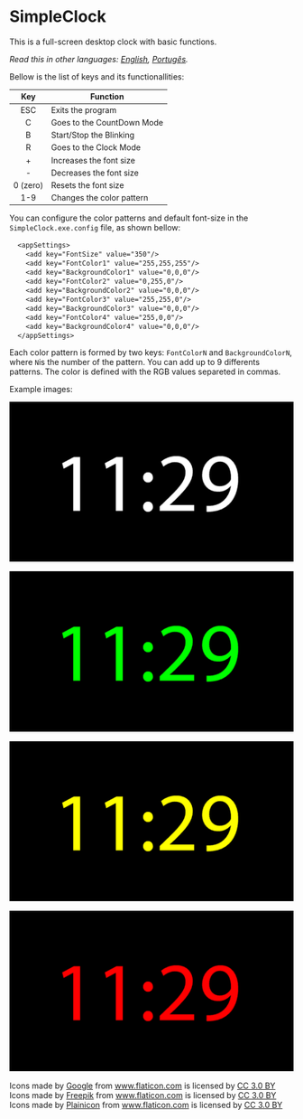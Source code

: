 # SimpleClock
This is a full-screen desktop clock with basic functions.

*Read this in other languages: [English](README.md), [Portugês](README.pt.md).*

Bellow is the list of keys and its functionallities:


|Key|Function|
|:---:|---|
|ESC |Exits the program|
|C |Goes to the CountDown Mode|
|B |Start/Stop the Blinking|
|R |Goes to the Clock Mode|
|+ |Increases the font size|
|- |Decreases the font size|
|0 (zero)|Resets the font size|
|1-9|Changes the color pattern|


You can configure the color patterns and default font-size in the `SimpleClock.exe.config` file, as shown bellow:

```
  <appSettings>
    <add key="FontSize" value="350"/>
    <add key="FontColor1" value="255,255,255"/>
    <add key="BackgroundColor1" value="0,0,0"/>
    <add key="FontColor2" value="0,255,0"/>
    <add key="BackgroundColor2" value="0,0,0"/>
    <add key="FontColor3" value="255,255,0"/> 
    <add key="BackgroundColor3" value="0,0,0"/>
    <add key="FontColor4" value="255,0,0"/>
    <add key="BackgroundColor4" value="0,0,0"/>
  </appSettings>
```

Each color pattern is formed by two keys: `FontColorN` and `BackgroundColorN`, where `N`is the number of the pattern. You can add up to 9 differents patterns. The color is defined with the RGB values separeted in commas.


Example images:

[![Image 1](https://github.com/zegmonteiro/SimpleClock/raw/master/SimpleClock/img/01.png)](#features)

[![Image 1](https://github.com/zegmonteiro/SimpleClock/raw/master/SimpleClock/img/02.png)](#features)

[![Image 1](https://github.com/zegmonteiro/SimpleClock/raw/master/SimpleClock/img/03.png)](#features)

[![Image 1](https://github.com/zegmonteiro/SimpleClock/raw/master/SimpleClock/img/04.png)](#features)


<div>Icons made by <a href="http://www.flaticon.com/authors/google" title="Google">Google</a> from <a href="http://www.flaticon.com" title="Flaticon">www.flaticon.com</a> is licensed by <a href="http://creativecommons.org/licenses/by/3.0/" title="Creative Commons BY 3.0" target="_blank">CC 3.0 BY</a></div>

<div>Icons made by <a href="http://www.freepik.com" title="Freepik">Freepik</a> from <a href="http://www.flaticon.com" title="Flaticon">www.flaticon.com</a> is licensed by <a href="http://creativecommons.org/licenses/by/3.0/" title="Creative Commons BY 3.0" target="_blank">CC 3.0 BY</a></div>

<div>Icons made by <a href="http://www.flaticon.com/authors/plainicon" title="Plainicon">Plainicon</a> from <a href="http://www.flaticon.com" title="Flaticon">www.flaticon.com</a> is licensed by <a href="http://creativecommons.org/licenses/by/3.0/" title="Creative Commons BY 3.0" target="_blank">CC 3.0 BY</a></div>
